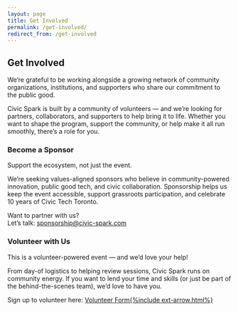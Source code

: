 ```yaml
---
layout: page
title: Get Involved
permalink: /get-involved/
redirect_from: /get-involved
---
```


<section id="get-involved">
    <div class="text-area">
    <H2>Get Involved</H2>
    <p class="lead">We’re grateful to be working alongside a growing network of community organizations, institutions, and supporters who share our commitment to the public good.</p>
    <p class="lead">Civic Spark is built by a community of volunteers — and we’re looking for partners, collaborators, and supporters to help bring it to life. Whether you want to shape the program, support the community, or help make it all run smoothly, there’s a role for you.</p>
    </div>  
  <div class="grid">
    <article>
      <!-- <div class="image-area"></div> -->
      <hgroup>
        <h3>Become a Sponsor</h3>
        <p>Support the ecosystem, not just the event.</p>
      </hgroup>
      <p>We’re seeking values-aligned sponsors who believe in community-powered innovation, public good tech, and civic collaboration. Sponsorship helps us keep the event accessible, support grassroots participation, and celebrate 10 years of Civic Tech Toronto.</p>
      <p>Want to partner with us? <br/>Let’s talk: <a href="mailto:sponsorship@civic-spark.com">sponsorship@civic-spark.com</a></p>
    </article>
    <article>
      <!-- <div class="image-area"></div> -->
      <hgroup>
        <h3>Volunteer with Us</h3>
        <p>This is a volunteer-powered event — and we’d love your help!</p>
      </hgroup>
      <p>From day-of logistics to helping review sessions, Civic Spark runs on community energy. If you want to lend your time and skills (or just be part of the behind-the-scenes team), we’d love to have you.</p>
      <p>Sign up to volunteer here:  <a href="https://docs.google.com/forms/d/e/1FAIpQLScECkfT8Iz6cs3REmHJb3s7Pn6SrFKIVajLB75rJVwwEbq7kQ/viewform">Volunteer Form{%include ext-arrow.html%}</a></p>
    </article>
    </div>
</section>
